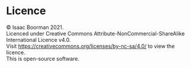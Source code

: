 # Licence
&copy; Isaac Boorman 2021.  
Licenced under Creative Commons Attribute-NonCommercial-ShareAlike International Licence v4.0.  
Visit https://creativecommons.org/licenses/by-nc-sa/4.0/ to view the licence.  
This is open-source software.
